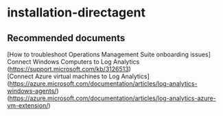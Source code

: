 
<properties
    pageTitle="installation-directagent"
    description="32536527"
    service="microsoft.operationalinsights"
    resource="operationalinsightsaccounts"
    authors="adoyle"
    displayorder=""
    selfHelpType="generic"
    supportTopicIds="32536527"
    resourceTags=""
    productPesIds="15725"
    cloudEnvironments="public, Blackforest, Fairfax"
/>

# installation-directagent


## **Recommended documents**
[How to troubleshoot Operations Management Suite onboarding issues]
Connect Windows Computers to Log Analytics
(https://support.microsoft.com/kb/3126513) <br>
[Connect Azure virtual machines to Log Analytics]
(https://azure.microsoft.com/documentation/articles/log-analytics-windows-agents/) <br>
(https://azure.microsoft.com/documentation/articles/log-analytics-azure-vm-extension/)